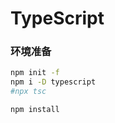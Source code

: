 # TypeScript

### 环境准备

```bash
npm init -f
npm i -D typescript
#npx tsc
```

```bash
npm install
```
